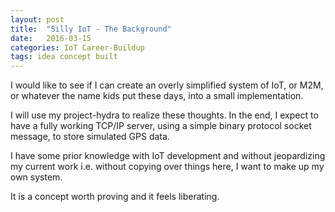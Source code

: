 ```yaml
---
layout: post
title:  "Silly IoT - The Background"
date:   2016-03-15 
categories: IoT Career-Buildup
tags: idea concept built
---
```


I would like to see if I can create an overly simplified system of IoT, or M2M, or whatever the name kids put these days, into a small implementation.

I will use my project-hydra to realize these thoughts. In the end, I expect to have a fully working TCP/IP server, using a simple binary protocol socket message, to store simulated GPS data.

I have some prior knowledge with IoT development and without jeopardizing my current work i.e. without copying over things here, I want to make up my own system. 

It is a concept worth proving and it feels liberating.
